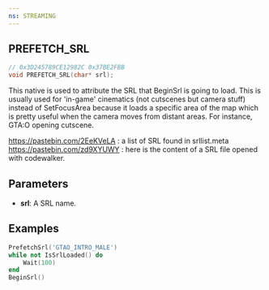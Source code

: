 ```yaml
---
ns: STREAMING
---
```

## PREFETCH_SRL

```c
// 0x3D245789CE12982C 0x37BE2FBB
void PREFETCH_SRL(char* srl);
```

This native is used to attribute the SRL that BeginSrl is going to load. This is usually used for 'in-game' cinematics (not cutscenes but camera stuff) instead of SetFocusArea because it loads a specific area of the map which is pretty useful when the camera moves from distant areas.
For instance, GTA:O opening cutscene.

https://pastebin.com/2EeKVeLA : a list of SRL found in srllist.meta
https://pastebin.com/zd9XYUWY : here is the content of a SRL file opened with codewalker.

## Parameters
* **srl**: A SRL name.

## Examples

```lua
PrefetchSrl('GTAO_INTRO_MALE')
while not IsSrlLoaded() do
	Wait(100)
end
BeginSrl()
```